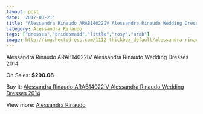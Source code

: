 ```yaml
---
layout: post
date: '2017-03-21'
title: "Alessandra Rinaudo ARAB14022IV Alessandra Rinaudo Wedding Dresses 2014"
category: Alessandra Rinaudo
tags: ["dresses","bridesmaid","little","rosy","arab"]
image: http://img.hectodress.com/1112-thickbox_default/alessandra-rinaudo-arab14022iv-alessandra-rinaudo-wedding-dresses-2014.jpg
---
```

Alessandra Rinaudo ARAB14022IV Alessandra Rinaudo Wedding Dresses 2014

On Sales: **$290.08**
<a href="https://www.hectodress.com/alessandra-rinaudo/677-alessandra-rinaudo-arab14022iv-alessandra-rinaudo-wedding-dresses-2014.html"><amp-img layout="responsive" width="600" height="600" src="//img.hectodress.com/1112-thickbox_default/alessandra-rinaudo-arab14022iv-alessandra-rinaudo-wedding-dresses-2014.jpg" alt="Alessandra Rinaudo ARAB14022IV Alessandra Rinaudo Wedding Dresses 2014 0" /></a>
<a href="https://www.hectodress.com/alessandra-rinaudo/677-alessandra-rinaudo-arab14022iv-alessandra-rinaudo-wedding-dresses-2014.html"><amp-img layout="responsive" width="600" height="600" src="//img.hectodress.com/1114-thickbox_default/alessandra-rinaudo-arab14022iv-alessandra-rinaudo-wedding-dresses-2014.jpg" alt="Alessandra Rinaudo ARAB14022IV Alessandra Rinaudo Wedding Dresses 2014 1" /></a>
<a href="https://www.hectodress.com/alessandra-rinaudo/677-alessandra-rinaudo-arab14022iv-alessandra-rinaudo-wedding-dresses-2014.html"><amp-img layout="responsive" width="600" height="600" src="//img.hectodress.com/1113-thickbox_default/alessandra-rinaudo-arab14022iv-alessandra-rinaudo-wedding-dresses-2014.jpg" alt="Alessandra Rinaudo ARAB14022IV Alessandra Rinaudo Wedding Dresses 2014 2" /></a>

Buy it: [Alessandra Rinaudo ARAB14022IV Alessandra Rinaudo Wedding Dresses 2014](https://www.hectodress.com/alessandra-rinaudo/677-alessandra-rinaudo-arab14022iv-alessandra-rinaudo-wedding-dresses-2014.html "Alessandra Rinaudo ARAB14022IV Alessandra Rinaudo Wedding Dresses 2014")

View more: [Alessandra Rinaudo](https://www.hectodress.com/9-alessandra-rinaudo "Alessandra Rinaudo")